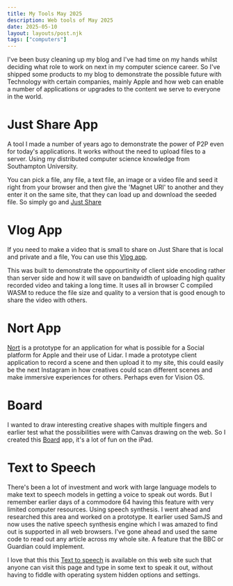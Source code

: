 ```yaml
---
title: My Tools May 2025
description: Web tools of May 2025
date: 2025-05-10
layout: layouts/post.njk
tags: ["computers"]
---
```


I've been busy cleaning up my blog and I've had time on my hands whilst deciding what role to work on next in my computer science career. So I've shipped some products to my blog to demonstrate the possible future with Technology with certain companies, mainly Apple and how web can enable a number of applications or upgrades to the content we serve to everyone in the world.

# Just Share App
A tool I made a number of years ago to demonstrate the power of P2P even for today's applications. It works without the need to upload files to a server. Using my distributed computer science knowledge from Southampton University. 

You can pick a file, any file, a text file, an image or a video file and seed it right from your browser and then give the 'Magnet URI' to another and they enter it on the same site, that they can load up and download the seeded file. So simply go and [Just Share](/just-share)

# Vlog App
If you need to make a video that is small to share on Just Share that is local and private and a file, You can use this [Vlog app](/vlog).

This was built to demonstrate the oppourtinity of client side encoding rather than server side and how it will save on bandwidth of uploading high quality recorded video and taking a long time. It uses all in browser C compiled WASM to reduce the file size and quality to a version that is good enough to share the video with others.

# Nort App

[Nort](/nort) is a prototype for an application for what is possible for a Social platform for Apple and their use of Lidar. I made a prototype client application to record a scene and then upload it to my site, this could easily be the next Instagram in how creatives could scan different scenes and make immersive experiences for others. Perhaps even for Vision OS.

# Board

I wanted to draw interesting creative shapes with multiple fingers and earlier test what the possibilities were with Canvas drawing on the web. So I created this [Board](/board) app, it's a lot of fun on the iPad.

# Text to Speech

There's been a lot of investment and work with large language models to make text to speech models in getting a voice to speak out words. But I remember earlier days of a commodore 64 having this feature with very limited computer resources. Using speech synthesis. I went ahead and researched this area and worked on a prototype. It earlier used SamJS and now uses the native speech synthesis engine which I was amazed to find out is supported in all web browsers. I've gone ahead and used the same code to read out any article across my whole site. A feature that the BBC or Guardian could implement.

I love that this this [Text to speech](/t2v) is available on this web site such that anyone can visit this page and type in some text to speak it out, without having to fiddle with operating system hidden options and settings.
